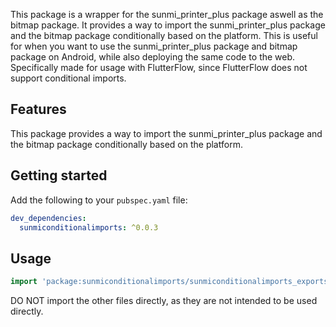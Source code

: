 <!--
This README describes the package. If you publish this package to pub.dev,
this README's contents appear on the landing page for your package.

For information about how to write a good package README, see the guide for
[writing package pages](https://dart.dev/tools/pub/writing-package-pages).

For general information about developing packages, see the Dart guide for
[creating packages](https://dart.dev/guides/libraries/create-packages)
and the Flutter guide for
[developing packages and plugins](https://flutter.dev/to/develop-packages).
-->

This package is a wrapper for the sunmi_printer_plus package aswell as the bitmap package. It provides a way to import the sunmi_printer_plus package and the bitmap package conditionally based on the platform. This is useful for when you want to use the sunmi_printer_plus package and bitmap package on Android, while also deploying the same code to the web. Specifically made for usage with FlutterFlow, since FlutterFlow does not support conditional imports.

## Features

This package provides a way to import the sunmi_printer_plus package and the bitmap package conditionally based on the platform.

## Getting started

Add the following to your `pubspec.yaml` file:

```yaml
dev_dependencies:
  sunmiconditionalimports: ^0.0.3
```

## Usage

```dart
import 'package:sunmiconditionalimports/sunmiconditionalimports_exports.dart';
```

DO NOT import the other files directly, as they are not intended to be used directly.
